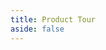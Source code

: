 ```yaml
---
title: Product Tour
aside: false
---
```


<script setup>

const glob = import.meta.glob("../guide/images/tour/*.png", { eager: true })

import Stack from '../vue-components/Stack.vue'
const cards = [
    {
        text: `The dashboard. Select a folder of content to describe; load a previously used folder or manage data pack data.
        Whether you are describing research data or creating a cultural collection, eveyrthing you do will be stored in this folder.
        Nothing is locked up inside Describo.`,
        image: "./images/tour/desktop1.png",
    },

    {
        text: `When the RO Crate file is loaded the root dataset is shown in the middle pane along with a file browser on the left.
       In the navigation bar we can see which folder is loaded as well as controls to load a profile and access application settings.
        `,
        image: "./images/tour/desktop2.png",
    },
      {
        text: "Pressing the help button activates context setting help.",
        image: "./images/tour/desktop1a.png",
    },
    {
        text: `Selecting a entity of type 'File' will calculate file metadata, create an entry for the file in the crate and display a preview of it
        in the right hand panel. The preview can be full screened to get a better look at the file.`,
        image: "./images/tour/desktop3.png",
    },
    {
        text: `Describo makes all of Schema.org available to you. In the image we can see all of the properties defined by schema.org
        for an entity of type File; all the way back up the hierarchy to Thing. In addition, we can see what data types each property is expecting.
        The 'about' property expects an entity of type 'Thing' and Describo will enforce that.`,
        image: "./images/tour/desktop4.png",
    },
    {
        text: `Entities can be created directly. 'Spatial Coverage' is expecting an entity of type Place and Describo provides controls
        to create a new entity of that type. In this example, we are creating an entity of type Place with the name 'Somewhere'.`,
        image: [ "./images/tour/desktop5.png", './images/tour/desktop5a.png' ]
    },
    {
        text: `Navigating to the entity we can then start managing its data. Shown is the Geometry component which enables creating
        a custom geometry for the Geo property.`,
        image:  "./images/tour/desktop6.png",
    },
    {
        text: `Describo is totally configurable via profiles. Profiles are JSON files that describe how the interface looks and  what a user can do.
        Profiles can be loaded from your computer or from the Describo Profiles Repository. Profiles are cached locally for reuse.`,
        image: "./images/tour/desktop7.png",
    },
    {
        text: `When a profile is loaded, the view will adapt based on the content of that profile. In this example, the profile defines
        a tabbed layout for Dataset entities in addition to showing specific properties. This allows the profile author to define
        exactly how the UI should look for their users and guide them on what is required.`,
        image: "./images/tour/desktop8.png",
    },
    {
        text: `Describo is totally configurable. It supports English and Hungarian (for now) and there are controls for various aspects of its operation.`,
        image: ["./images/tour/desktop9.png", "./images/tour/describo-i18-en.png", "./images/tour/describo-i18-hu.png"],
    },
    {
        text: `There are controls to view the entities in the crate and jump directly to any entity.`,
        image: "./images/tour/desktop10.png",
    },
    { text: `There is a control to directly edit the context.`, image: "./images/tour/desktop11.png" },
    { text: `And one to preview the JSON linked data.`, image: "./images/tour/desktop12.png" },
    { text: `Describo is themable.`, image: "./images/tour/desktop13.png" },
    { text: `Describo can display crates in readonly mode.`, image: "./images/tour/desktop14.png" },
    {
        text: `Describo can display complex entities like actions and relationships that link other entities together.`,
        image: "./images/tour/desktop15.png",
    },
];
</script>

<Stack :cards="cards" :import-glob="glob" class="p-4 bg-slate-100 rounded-lg"></Stack>
